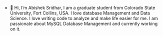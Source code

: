 - 👋 Hi, I’m Abishek Sridhar, I am a graduate student from Colorado State University, Fort Collins, USA. I love database Management and Data Science. I love writing code to analyze and make life easier for me. I am passionate about MySQL Database Management and currently working on it.  

<!---
Abishek3896/Abishek3896 is a ✨ special ✨ repository because its `README.md` (this file) appears on your GitHub profile.
You can click the Preview link to take a look at your changes.
--->
